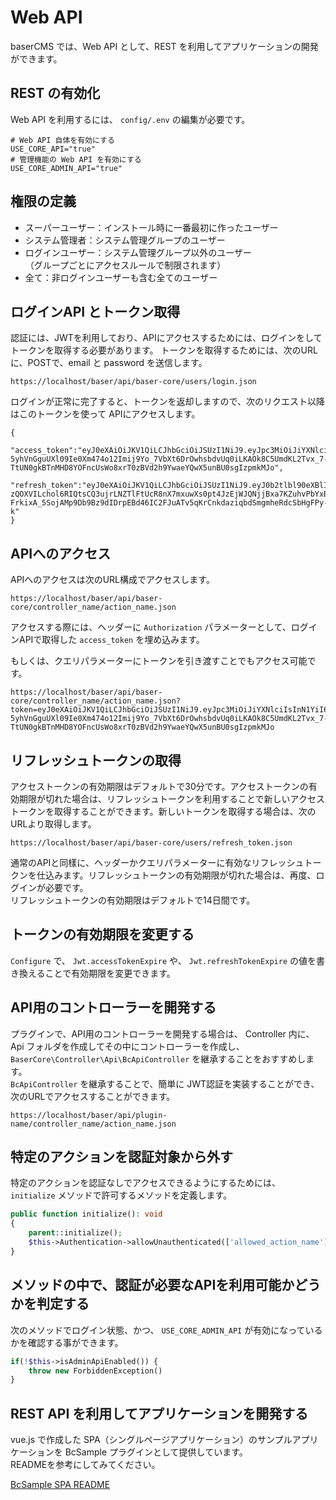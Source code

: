 # Web API

baserCMS では、Web API として、REST を利用してアプリケーションの開発ができます。

## REST の有効化

Web API を利用するには、 `config/.env` の編集が必要です。

```shell
# Web API 自体を有効にする 
USE_CORE_API="true"
# 管理機能の Web API を有効にする
USE_CORE_ADMIN_API="true"
```

## 権限の定義
- スーパーユーザー：インストール時に一番最初に作ったユーザー
- システム管理者：システム管理グループのユーザー
- ログインユーザー：システム管理グループ以外のユーザー  
  （グループごとにアクセスルールで制限されます）
- 全て：非ログインユーザーも含む全てのユーザー

## ログインAPI とトークン取得

認証には、JWTを利用しており、APIにアクセスするためには、ログインをしてトークンを取得する必要があります。
トークンを取得するためには、次のURLに、POSTで、email と password を送信します。

```
https://localhost/baser/api/baser-core/users/login.json
```

ログインが正常に完了すると、トークンを返却しますので、次のリクエスト以降はこのトークンを使って APIにアクセスします。

```
{
    "access_token":"eyJ0eXAiOiJKV1QiLCJhbGciOiJSUzI1NiJ9.eyJpc3MiOiJiYXNlciIsInN1YiI6MSwiZXhwIjoxNjIyNTQ5MTYyfQ.CCiO_8_U5h98pbSLNIsWZsc591iQDEHMq8G75jPY-5yhVnGguUXl09Ie0Xm474o12Imij9Yo_7VbXt6DrOwhsbdvUq0iLKAOk8C5UmdKL2Tvx_7-TtUN0gkBTnMHD8YOFncUsWo8xrT0zBVd2h9YwaeYQwX5unBU0sgIzpmkMJo",
    "refresh_token":"eyJ0eXAiOiJKV1QiLCJhbGciOiJSUzI1NiJ9.eyJ0b2tlbl90eXBlIjoicmVmcmVzaF90b2tlbiIsImlzcyI6ImJhc2VyIiwic3ViIjoxLCJleHAiOjE2MjM3OTY2MTF9.FukBypi80cftxf-zQOXVILchol6RIQtsCQ3ujrLNZTlFtUcR8nX7mxuwXs0pt4JzEjWJQNjjBxa7KZuhvPbYxBqqN1xbeAwo7x-FrkixA_5SojAMp9Db9Bz9dIDrpEBd46IC2FJuATv5qKrCnkdaziqbdSmgmheRdcSbHgFPy-k"
}
```

## APIへのアクセス

APIへのアクセスは次のURL構成でアクセスします。

```
https://localhost/baser/api/baser-core/controller_name/action_name.json
```

アクセスする際には、ヘッダーに `Authorization` パラメーターとして、ログインAPIで取得した `access_token` を埋め込みます。

もしくは、クエリパラメーターにトークンを引き渡すことでもアクセス可能です。

```
https://localhost/baser/api/baser-core/controller_name/action_name.json?token=eyJ0eXAiOiJKV1QiLCJhbGciOiJSUzI1NiJ9.eyJpc3MiOiJiYXNlciIsInN1YiI6MSwiZXhwIjoxNjIyNTQ5MTYyfQ.CCiO_8_U5h98pbSLNIsWZsc591iQDEHMq8G75jPY-5yhVnGguUXl09Ie0Xm474o12Imij9Yo_7VbXt6DrOwhsbdvUq0iLKAOk8C5UmdKL2Tvx_7-TtUN0gkBTnMHD8YOFncUsWo8xrT0zBVd2h9YwaeYQwX5unBU0sgIzpmkMJo
```

## リフレッシュトークンの取得

アクセストークンの有効期限はデフォルトで30分です。アクセストークンの有効期限が切れた場合は、リフレッシュトークンを利用することで新しいアクセストークンを取得することができます。新しいトークンを取得する場合は、次のURLより取得します。

```
https://localhost/baser/api/baser-core/users/refresh_token.json
```
通常のAPIと同樣に、ヘッダーかクエリパラメーターに有効なリフレッシュトークンを仕込みます。リフレッシュトークンの有効期限が切れた場合は、再度、ログインが必要です。  
リフレッシュトークンの有効期限はデフォルトで14日間です。

## トークンの有効期限を変更する

`Configure` で、 `Jwt.accessTokenExpire` や、 `Jwt.refreshTokenExpire` の値を書き換えることで有効期限を変更できます。

## API用のコントローラーを開発する

プラグインで、API用のコントローラーを開発する場合は、 Controller 内に、Api フォルダを作成してその中にコントローラーを作成し、 `BaserCore\Controller\Api\BcApiController` を継承することをおすすめします。  
`BcApiController` を継承することで、簡単に JWT認証を実装することができ、次のURLでアクセスすることができます。

```
https://localhost/baser/api/plugin-name/controller_name/action_name.json
```

## 特定のアクションを認証対象から外す

特定のアクションを認証なしでアクセスできるようにするためには、 `initialize` メソッドで許可するメソッドを定義します。

```php
public function initialize(): void
{
    parent::initialize();
    $this->Authentication->allowUnauthenticated(['allowed_action_name']);
}
```

## メソッドの中で、認証が必要なAPIを利用可能かどうかを判定する

次のメソッドでログイン状態、かつ、 `USE_CORE_ADMIN_API` が有効になっているかを確認する事ができます。
```php
if(!$this->isAdminApiEnabled()) {
    throw new ForbiddenException()
}
```

## REST API を利用してアプリケーションを開発する

vue.js で作成した SPA（シングルページアプリケーション）のサンプルアプリケーションを BcSample プラグインとして提供しています。  
READMEを参考にしてみてください。

[BcSample SPA README](https://github.com/baserproject/baserCMS/blob/dev/plugins/BcSpaSample/README.md)

